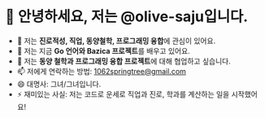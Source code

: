 # 👋 안녕하세요, 저는 @olive-saju입니다.

- 👀 저는 **진로적성, 직업, 동양철학, 프로그래밍 융합**에 관심이 있어요.
- 🌱 저는 지금 **Go 언어와 Bazica 프로젝트**를 배우고 있어요.
- 🤝 저는 **동양 철학과 프로그래밍 융합 프로젝트**에 대해 협업하고 싶습니다.
- 📫 저에게 연락하는 방법: [1062springtree@gmail.com](mailto:1062springtree@gmail.com)
- 😄 대명사: 그녀/그녀입니다.
- ⚡ 재미있는 사실: 저는 코드로 운세로 직업과 진로, 학과를 계산하는 일을 시작했어요!
